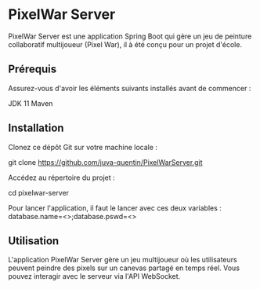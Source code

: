 # PixelWar Server

PixelWar Server est une application Spring Boot qui gère un jeu de peinture collaboratif multijoueur (Pixel War), il à été conçu pour un projet d'école.

## Prérequis

Assurez-vous d'avoir les éléments suivants installés avant de commencer :

JDK 11
Maven

## Installation

Clonez ce dépôt Git sur votre machine locale :

git clone https://github.com/juva-quentin/PixelWarServer.git

Accédez au répertoire du projet :

cd pixelwar-server

Pour lancer l'application, il faut le lancer avec ces deux variables : database.name=<>;database.pswd=<>

## Utilisation

L'application PixelWar Server gère un jeu multijoueur où les utilisateurs peuvent peindre des pixels sur un canevas partagé en temps réel. Vous pouvez interagir avec le serveur via l'API WebSocket.




